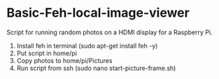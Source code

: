 # Basic-Feh-local-image-viewer
Script for running random photos on a HDMI display for a Raspberry Pi.

1. Install feh in terminal (sudo apt-get install feh -y)
2. Put script in home/pi
3. Copy photos to home/pi/Pictures
4. Run script from ssh (sudo nano start-picture-frame.sh)
